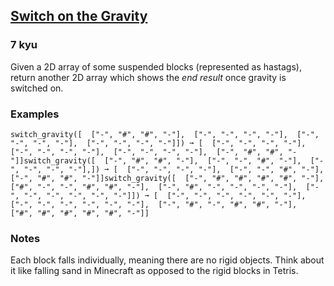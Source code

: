 <h2><a href=https://www.codewars.com/kata/64c743cb0a2a00002856ff73/train/python target="_blank">Switch on the Gravity</a></h2><h3>7 kyu</h3><p>Given a 2D array of some suspended blocks (represented as hastags), return another 2D array which shows the <em>end result</em> once gravity is switched on.</p><h3 id="examples">Examples</h3><pre><code>switch_gravity([  ["-", "#", "#", "-"],  ["-", "-", "-", "-"],  ["-", "-", "-", "-"],  ["-", "-", "-", "-"]]) ➞ [  ["-", "-", "-", "-"],  ["-", "-", "-", "-"],  ["-", "-", "-", "-"],  ["-", "#", "#", "-"]]switch_gravity([  ["-", "#", "#", "-"],  ["-", "-", "#", "-"],  ["-", "-", "-", "-"],]) ➞ [  ["-", "-", "-", "-"],  ["-", "-", "#", "-"],  ["-", "#", "#", "-"]]switch_gravity([  ["-", "#", "#", "#", "#", "-"],  ["#", "-", "-", "#", "#", "-"],  ["-", "#", "-", "-", "-", "-"],  ["-", "-", "-", "-", "-", "-"]]) ➞ [  ["-", "-", "-", "-", "-", "-"],  ["-", "-", "-", "-", "-", "-"],  ["-", "#", "-", "#", "#", "-"],  ["#", "#", "#", "#", "#", "-"]]</code></pre><h3 id="notes">Notes</h3><p>Each block falls individually, meaning there are no rigid objects. Think about it like falling sand in Minecraft as opposed to the rigid blocks in Tetris.</p>